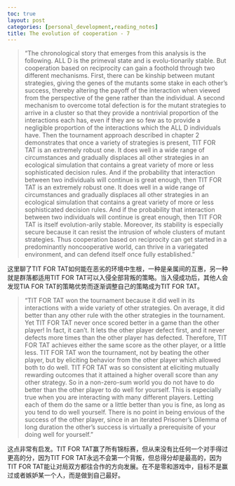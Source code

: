 ```yaml
---
toc: true
layout: post
categories: [personal_development,reading_notes]
title: The evolution of cooperation - 7
---
```

> “The chronological story that emerges from this analysis is the following. ALL D is the primeval state and is evolu-tionarily stable. But cooperation based on reciprocity can gain a foothold through two different mechanisms. First, there can be kinship between mutant strategies, giving the genes of the mutants some stake in each other’s success, thereby altering the payoff of the interaction when viewed from the perspective of the gene rather than the individual. A second mechanism to overcome total defection is for the mutant strategies to arrive in a cluster so that they provide a nontrivial proportion of the interactions each has, even if they are so few as to provide a negligible proportion of the interactions which the ALL D individuals have. Then the tournament approach described in chapter 2 demonstrates that once a variety of strategies is present, TIT FOR TAT is an extremely robust one. It does well in a wide range of circumstances and gradually displaces all other strategies in an ecological simulation that contains a great variety of more or less sophisticated decision rules. And if the probability that interaction between two individuals will continue is great enough, then TIT FOR TAT is an extremely robust one. It does well in a wide range of circumstances and gradually displaces all other strategies in an ecological simulation that contains a great variety of more or less sophisticated decision rules. And if the probability that interaction between two individuals will continue is great enough, then TIT FOR TAT is itself evolution-arily stable. Moreover, its stability is especially secure because it can resist the intrusion of whole clusters of mutant strategies. Thus cooperation based on reciprocity can get started in a predominantly noncooperative world, can thrive in a variegated environment, and can defend itself once fully established.”

这里聊了TIT FOR TAT如何能在恶劣的环境中生根，一种是亲属间的互惠，另一种就是群落都适用TIT FOR TAT可以入侵全部背叛的策略。当入侵成功后，其他人会发现TIA FOR TAT的策略优势而逐渐调整自己的策略成为TIT FOR TAT。

> “TIT FOR TAT won the tournament because it did well in its interactions with a wide variety of other strategies. On average, it did better than any other rule with the other strategies in the tournament. Yet TIT FOR TAT never once scored better in a game than the other player! In fact, it can’t. It lets the other player defect first, and it never defects more times than the other player has defected. Therefore, TIT FOR TAT achieves either the same score as the other player, or a little less. TIT FOR TAT won the tournament, not by beating the other player, but by eliciting behavior from the other player which allowed both to do well. TIT FOR TAT was so consistent at eliciting mutually rewarding outcomes that it attained a higher overall score than any other strategy.
So in a non-zero-sum world you do not have to do better than the other player to do well for yourself. This is especially true when you are interacting with many different players. Letting each of them do the same or a little better than you is fine, as long as you tend to do well yourself. There is no point in being envious of the success of the other player, since in an iterated Prisoner’s Dilemma of long duration the other’s success is virtually a prerequisite of your doing well for yourself.”

这点非常有启发。TIT FOR TAT赢了所有锦标赛，但从来没有比任何一个对手得过更高的分，因为TIT FOR TAT永远不会第一个背叛，但总得分却是最高的，因为TIT FOR TAT能让对局双方都往合作的方向发展。在不是零和游戏中，目标不是赢过或者嫉妒某一个人，而是做到自己最好。










